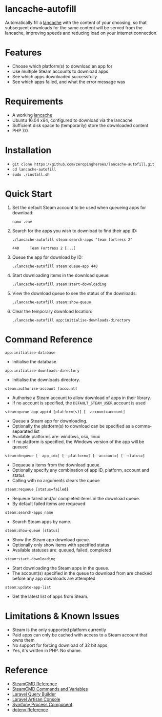 # lancache-autofill
Automatically fill a [lancache](https://github.com/zeropingheroes/lancache) with the content of your choosing, so that subsequent downloads for the same content will be served from the lancache, improving speeds and reducing load on your internet connection.

# Features
* Choose which platform(s) to download an app for
* Use multiple Steam accounts to download apps
* See which apps downloaded successfully
* See which apps failed, and what the error message was

# Requirements
* A working [lancache](https://github.com/zeropingheroes/lancache)
* Ubuntu 16.04 x64, configured to download via the lancache
* Sufficient disk space to (temporarily) store the downloaded content
* PHP 7.0

# Installation
* `git clone https://github.com/zeropingheroes/lancache-autofill.git`
* `cd lancache-autofill`
* `sudo ./install.sh`

# Quick Start
1. Set the default Steam account to be used when queueing apps for download:

    `nano .env`

2. Search for the apps you wish to download to find their app ID:

	`./lancache-autofill steam:search-apps "team fortress 2"`
	
	`440     Team Fortress 2
	[...]`

3. Queue the app for download by ID:

    `./lancache-autofill steam:queue-app 440`

4. Start downloading items in the download queue:

    `./lancache-autofill steam:start-downloading`

5. View the download queue to see the status of the downloads:

    `./lancache-autofill steam:show-queue`

6. Clear the temporary download location:

    `./lancache-autofill app:initialise-downloads-directory`

# Command Reference
`app:initialise-database`

* Initialise the database.

`app:initialise-downloads-directory`

* Initialise the downloads directory.

`steam:authorise-account [account]`

* Authorise a Steam account to allow download of apps in their library.
* If no account is specified, the `DEFAULT_STEAM_USER` account is used

`steam:queue-app appid [platform(s)] [--account=account]`

* Queue a Steam app for downloading.
* Optionally the platform(s) to download can be specified as a comma-separated list
* Available platforms are: windows, osx, linux
* If no platform is specified, the Windows version of the app will be queued

`steam:dequeue [--app_id=] [--platform=] [--account=] [--status=]`

* Dequeue a items from the download queue.
* Optionally specify any combination of app ID, platform, account and status
* Calling with no arguments clears the queue

`steam:requeue [status=failed]`

* Requeue failed and/or completed items in the download queue.
* By default failed items are requeued

`steam:search-apps name`

* Search Steam apps by name.

`steam:show-queue [status]`

* Show the Steam app download queue.
* Optionally only show items with specified status
* Available statuses are: queued, failed, completed

`steam:start-downloading`

* Start downloading the Steam apps in the queue.
* The account(s) specified in the queue to download from are checked before any app downloads are attempted

`steam:update-app-list`

* Get the latest list of apps from Steam.

# Limitations & Known Issues
* Steam is the only supported platform currently
* Paid apps can only be cached with access to a Steam account that owns them
* No support for forcing download of 32 bit apps
* Yes, it's written in PHP. No shame.

# Reference

* [SteamCMD Reference](https://developer.valvesoftware.com/wiki/SteamCMD)
* [SteamCMD Commands and Variables](https://github.com/dgibbs64/SteamCMD-Commands-List/blob/master/steamcmdcommands.txt)
* [Laravel Query Builder](https://laravel.com/docs/5.4/queries)
* [Laravel Artisan Console](https://laravel.com/docs/5.4/artisan)
* [Symfony Process Component](http://symfony.com/doc/current/components/process.html)
* [dotenv Reference](https://github.com/vlucas/phpdotenv/blob/master/README.md)
